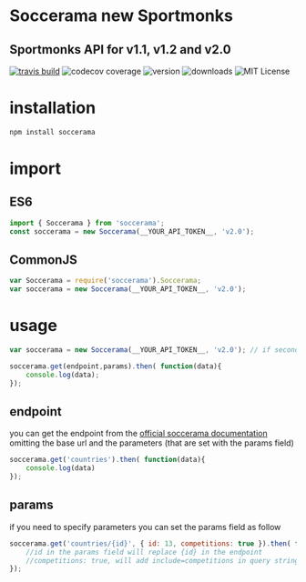 # Soccerama new Sportmonks
## Sportmonks API for v1.1, v1.2 and v2.0

[![travis build](https://img.shields.io/travis/marchitos/soccerama.svg?style=flat.square)](https://travis-ci.org/marchitos/soccerama)
![codecov coverage](https://img.shields.io/codecov/c/github/marchitos/soccerama.svg?style=flat.square)
![version](https://img.shields.io/npm/v/soccerama.svg?style=flat.square)
![downloads](https://img.shields.io/npm/dm/soccerama.svg?style=flat.square)
![MIT License](https://img.shields.io/npm/l/soccerama.svg?style=flat.square)

# installation
```js
npm install soccerama
```
# import
## ES6
```js
import { Soccerama } from 'soccerama';
const soccerama = new Soccerama(__YOUR_API_TOKEN__, 'v2.0');
```
## CommonJS
```js
var Soccerama = require('soccerama').Soccerama;
var soccerama = new Soccerama(__YOUR_API_TOKEN__, 'v2.0');
```
# usage
```js
var soccerama = new Soccerama(__YOUR_API_TOKEN__, 'v2.0'); // if second param is omitted api v1.2 will be used

soccerama.get(endpoint,params).then( function(data){
    console.log(data);
});
```
## endpoint
you can get the endpoint from the [official soccerama documentation](https://www.sportmonks.com/sports/soccer#documentation)
omitting the base url and the parameters (that are set with the params field)

```js
soccerama.get('countries').then( function(data){
    console.log(data)
});
```


## params
if you need to specify parameters you can set the params field as follow
```js
soccerama.get('countries/{id}', { id: 13, competitions: true }).then( function(data){
    //id in the params field will replace {id} in the endpoint
    //competitions: true, will add include=competitions in query string
});
```
